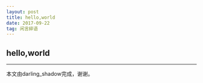 ```yaml
---
layout: post
title: hello,world
date: 2017-09-22
tag: 闲言碎语
---             
```

hello,world
----------
>          

-------------------------------
本文由darling_shadow完成，谢谢。
 
 
